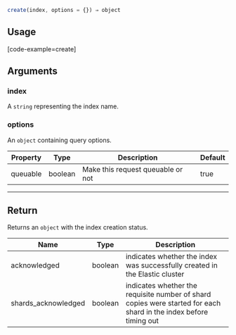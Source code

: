 ```javascript
create(index, options = {}) ⇒ object
```

## Usage

[code-example=create]

## Arguments

### index

A `string` representing the index name.

### options

An `object` containing query options.

| Property | Type    | Description                       | Default |
| -------- | ------- | --------------------------------- | ------- |
| queuable | boolean | Make this request queuable or not | true    |

---

## Return

Returns an `object` with the index creation status.

| Name | Type | Description
|------|------|-------------
| acknowledged | boolean | indicates whether the index was successfully created in the Elastic cluster
| shards_acknowledged | boolean | indicates whether the requisite number of shard copies were started for each shard in the index before timing out
